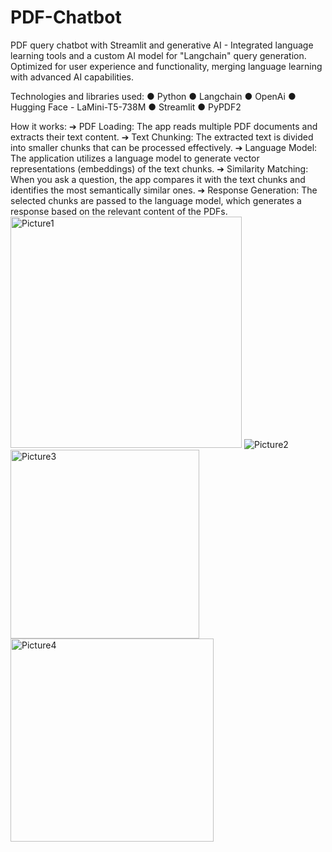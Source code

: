 # PDF-Chatbot
PDF query chatbot with Streamlit and generative AI - Integrated language learning tools and a custom AI model for "Langchain" query generation. Optimized for user experience and functionality, merging language learning with advanced AI capabilities.


Technologies and libraries used:
●	Python
●	Langchain
●	OpenAi
●	Hugging Face - LaMini-T5-738M
●	Streamlit
●	PyPDF2


How it works:
➔	PDF Loading: The app reads multiple PDF documents and extracts their text content.
➔	Text Chunking: The extracted text is divided into smaller chunks that can be processed effectively.
➔	Language Model: The application utilizes a language model to generate vector representations (embeddings) of the text chunks.
➔	Similarity Matching: When you ask a question, the app compares it with the text chunks and identifies the most semantically similar ones.
➔	Response Generation: The selected chunks are passed to the language model, which generates a response based on the relevant content of the PDFs.
<img width="370" alt="Picture1" src="https://github.com/tchandak03/PDF-Chatbot/assets/83765905/05016a8b-226f-462d-b775-9ccc15500838">
![Picture2](https://github.com/tchandak03/PDF-Chatbot/assets/83765905/a23e5300-6a1a-4e3e-a306-1d7a5e63ecb8)
<img width="302" alt="Picture3" src="https://github.com/tchandak03/PDF-Chatbot/assets/83765905/49a07ddf-2d4e-4d5c-9468-6009998f274c">
<img width="325" alt="Picture4" src="https://github.com/tchandak03/PDF-Chatbot/assets/83765905/36477801-d853-4934-9274-473fc55b9894">

